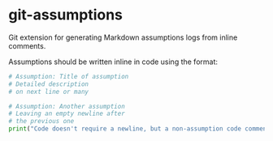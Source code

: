 # git-assumptions
Git extension for generating Markdown assumptions logs from inline comments.

Assumptions should be written inline in code using the format:

```py
# Assumption: Title of assumption
# Detailed description
# on next line or many

# Assumption: Another assumption
# Leaving an empty newline after
# the previous one
print("Code doesn't require a newline, but a non-assumption code comments do.")
```
